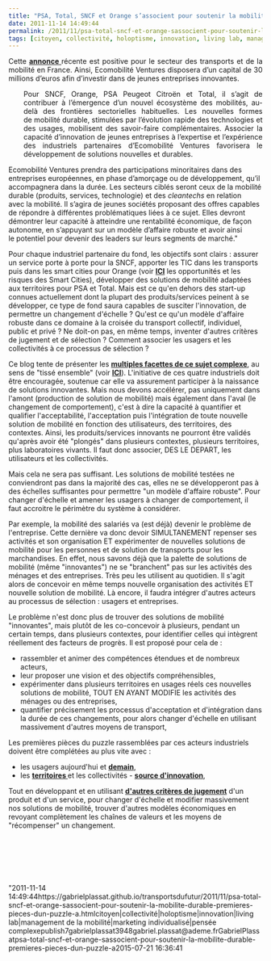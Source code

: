 ```yaml
---
title: "PSA, Total, SNCF et Orange s’associent pour soutenir la mobilité durable - Premières pièces d'un puzzle à construire ensemble ?"
date: 2011-11-14 14:49:44
permalink: /2011/11/psa-total-sncf-et-orange-sassocient-pour-soutenir-la-mobilite-durable-premieres-pieces-dun-puzzle-a.html
tags: [citoyen, collectivité, holoptisme, innovation, living lab, management de la mobilité, marketing individualisé, pensée complexe]
---
```


<p style="text-align: justify">Cette <a href="http://auto.nouvelobs.com/actu-auto/20111114.LQA1717/psa-total-sncf-et-orange-s-associent-pour-soutenir-la-mobilite-durable.html" target="_blank"><strong>annonce </strong></a>récente est positive pour le secteur des transports et de la mobilité en France. Ainsi, Ecomobilité Ventures disposera d’un capital de 30 millions d’euros afin d’investir dans de jeunes entreprises innovantes.</p> <p style="padding-left: 30px;text-align: justify"> Pour SNCF, Orange, PSA Peugeot Citroën et Total, il s’agit de  contribuer à l’émergence d’un nouvel écosystème des mobilités, au-delà  des frontières sectorielles habituelles. Les nouvelles formes  de mobilité durable, stimulées par l’évolution rapide des technologies  et des usages, mobilisent des savoir-faire complémentaires. Associer la  capacité d’innovation de jeunes entreprises à l’expertise  et l’expérience des industriels partenaires d’Ecomobilité Ventures  favorisera le développement de solutions nouvelles et durables.</p> <p style=""padding-left: 30pxtext-align: justify"">Ecomobilité Ventures prendra des participations minoritaires dans des  entreprises européennes, en phase d’amorçage ou de développement, qu’il  accompagnera dans la durée. Les secteurs ciblés seront ceux de la  mobilité durable (produits, services, technologie) et des <em>cleantechs</em> en relation avec la mobilité. Il s’agira de jeunes sociétés proposant  des offres capables de répondre à différentes problématiques liées à ce  sujet. Elles devront démontrer leur capacité à atteindre une  rentabilité économique, de façon autonome, en s’appuyant sur un modèle  d’affaire robuste et avoir ainsi le potentiel pour devenir des leaders  sur leurs segments de marché."</p> <p style=""text-align: justify"">Pour chaque industriel partenaire du fond, les objectifs sont clairs : assurer un service porte à porte pour la SNCF, apporter les TIC dans les transports puis dans les smart cities pour Orange (voir <a href="https://gabrielplassat.github.io/transportsdufutur/2011/10/les-smart-cities-arrivent-risques-et-opportunites-pour-les-differents-acteurs.html"" target=""_blank""><strong>ICI</strong></a> les opportunités et les risques des Smart Cities), développer des solutions de mobilité adaptées aux territoires pour PSA et Total. Mais est ce qu'en dehors des start-up connues actuellement dont la plupart des produits/services peinent à se développer, ce type de fond saura capables de susciter l'innovation, de permettre un changement d'échelle ? Qu'est ce qu'un modèle d'affaire robuste dans ce domaine à la croisée du transport collectif, individuel, public et privé ? Ne doit-on pas, en même temps, inventer d'autres critères de jugement et de sélection ? Comment associer les usagers et les collectivités à ce processus de sélection ? </p>  <!--more-->   <p style=""text-align: justify"">Ce blog tente de présenter les <a href="https://gabrielplassat.github.io/transportsdufutur/2011/10/les-transports-du-futur-une-presentation-synthetique.html"" target=""_blank""><strong>multiples facettes de ce sujet complexe</strong></a>, au sens de "tissé ensemble" (voir <a href="https://gabrielplassat.github.io/transportsdufutur/2011/04/metanote-tdf-11-transports-mobilites-introduction-a-la-pensee-complexe.html"" target=""_blank""><strong>ICI</strong></a>). L'initiative de ces quatre industriels doit être encouragée, soutenue car elle va assurement participer à la naissance de solutions innovantes. Mais nous devons accélérer, pas uniquement dans l'amont (production de solution de mobilité) mais également dans l'aval (le changement de comportement), c'est à dire la capacité à quantifier et qualifier l'acceptabilité, l'acceptation puis l'intégration de toute nouvelle solution de mobilité en fonction des utilisateurs, des territoires, des contextes. Ainsi, les produits/services innovants ne pourront être validés qu'après avoir été "plongés" dans plusieurs contextes, plusieurs territoires, plus laboratoires vivants. Il faut donc associer, DES LE DEPART, les utilisateurs et les collectivités.</p> <p style=""text-align: justify"">Mais cela ne sera pas suffisant. Les solutions de mobilité testées ne conviendront pas dans la majorité des cas, elles ne se développeront pas à des échelles suffisantes pour permettre "un modèle d'affaire robuste". Pour changer d'échelle et amener les usagers à changer de comportement, il faut accroitre le périmètre du système à considérer.</p> <p style=""text-align: justify"">Par exemple, la mobilité des salariés va (est déjà) devenir le problème de l'entreprise. Cette dernière va donc devoir SIMULTANEMENT repenser ses activités et son organisation ET expérimenter de nouvelles solutions de mobilité pour les personnes et de solution de transports pour les marchandises. En effet, nous savons déjà que la palette de solutions de mobilité (même "innovantes") ne se "branchent" pas sur les activités des ménages et des entreprises. Très peu les utilisent au quotidien. Il s'agit alors de concevoir en même temps nouvelle organisation des activités ET nouvelle solution de mobilité. Là encore, il faudra intégrer d'autres acteurs au processus de sélection : usagers et entreprises.</p> <p style=""text-align: justify"">Le problème n'est donc plus de trouver des solutions de mobilité "innovantes", mais plutôt de les co-concevoir à plusieurs, pendant un certain temps, dans plusieurs contextes, pour identifier celles qui intègrent réellement des facteurs de progrès. Il est proposé pour cela de :</p> <ul> <li>rassembler et animer des compétences étendues et de nombreux acteurs,</li> <li>leur proposer une vision et des objectifs compréhensibles,</li> <li>expérimenter dans plusieurs territoires en usages réels ces nouvelles solutions de mobilité, TOUT EN AYANT MODIFIE les activités des ménages ou des entreprises,</li> <li>quantifier précisement les processus d'acceptation et d'intégration dans la durée de ces changements, pour alors changer d'échelle en utilisant massivement d'autres moyens de transport,</li> </ul> <p style=""text-align: justify"">Les premières pièces du puzzle rassemblées par ces acteurs industriels doivent être complétées au plus vite avec :</p> <ul> <li>les usagers aujourd'hui et <a href="https://gabrielplassat.github.io/transportsdufutur/2011/10/le-consommateur-du-futur-revolution.html"" target=""_blank""><strong>demain</strong></a>, </li> <li>les <a href="https://gabrielplassat.github.io/transportsdufutur/2011/03/et-si-certains-territoires-reussissaient-a-attirer-linnovation-a-devenir-le-parfait-laboratoire-viva.html"" target=""_self""><strong>territoires </strong></a>et les collectivités - <a href="https://gabrielplassat.github.io/transportsdufutur/2010/10/creativite-et-innovations-dans-les-territoires-plus-dans-les-usages-que-dans-les-technologies.html"" target=""_self""><strong>source d'innovation</strong></a>, </li> </ul> <p style=""text-align: justify"">Tout en développant et en utilisant <a href="https://gabrielplassat.github.io/transportsdufutur/2011/09/transports-mobilites-quelles-sont-les-5-innovations-qui-peuvent-changer-les-comportements.html"" target=""_blank""><strong>d'autres critères de jugement</strong></a> d'un produit et d'un service, pour changer d'échelle et modifier massivement nos solutions de mobilité, trouver d'autres modèles économiques en revoyant complètement les chaînes de valeurs et les moyens de "récompenser" un changement.</p> <p style=""text-align: justify""> </p> <p style=""text-align: justify""> </p> <p style=""text-align: justify""> </p>"2011-11-14 14:49:44https://gabrielplassat.github.io/transportsdufutur/2011/11/psa-total-sncf-et-orange-sassocient-pour-soutenir-la-mobilite-durable-premieres-pieces-dun-puzzle-a.htmlcitoyen|collectivité|holoptisme|innovation|living lab|management de la mobilité|marketing individualisé|pensée complexepublish7gabrielplassat3948gabriel.plassat@ademe.frGabrielPlassatpsa-total-sncf-et-orange-sassocient-pour-soutenir-la-mobilite-durable-premieres-pieces-dun-puzzle-a2015-07-21 16:36:41
